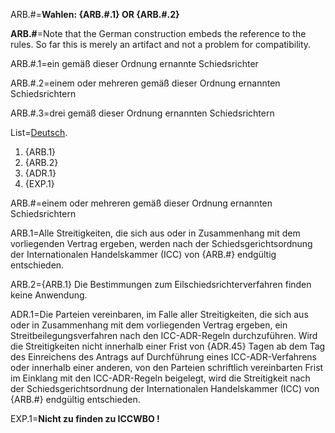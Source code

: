 ARB.#=<b>Wahlen: {ARB.#.1} OR {ARB.#.2}</b>

<b>ARB.#</b>=Note that the German construction embeds the reference to the rules.  So far this is merely an artifact and not a problem for compatibility.

ARB.#.1=ein gemäß dieser Ordnung ernannte Schiedsrichter

ARB.#.2=einem oder mehreren gemäß dieser Ordnung ernannten Schiedsrichtern

ARB.#.3=drei gemäß dieser Ordnung ernannten Schiedsrichtern

List=<u>Deutsch</u>. <ol><li>{ARB.1}</li><li>{ARB.2}</li><li>{ADR.1}</li><li>{EXP.1}</li></ol> 

ARB.#=einem oder mehreren gemäß dieser Ordnung ernannten Schiedsrichtern

ARB.1=Alle Streitigkeiten, die sich aus oder in Zusammenhang mit dem vorliegenden Vertrag ergeben, werden nach der Schiedsgerichtsordnung der Internationalen Handelskammer (ICC) von {ARB.#} endgültig entschieden.

ARB.2={ARB.1}  Die Bestimmungen zum Eilschiedsrichterverfahren finden keine Anwendung.

ADR.1=Die Parteien vereinbaren, im Falle aller Streitigkeiten, die sich aus oder in Zusammenhang mit dem vorliegenden Vertrag ergeben, ein Streitbeilegungsverfahren nach den ICC-ADR-Regeln durchzuführen. Wird die Streitigkeiten nicht innerhalb einer Frist von {ADR.45} Tagen ab dem Tag des Einreichens des Antrags auf Durchführung eines ICC-ADR-Verfahrens oder innerhalb einer anderen, von den Parteien schriftlich vereinbarten Frist im Einklang mit den ICC-ADR-Regeln beigelegt, wird die Streitigkeit nach der Schiedsgerichtsordnung der Internationalen Handelskammer (ICC) von {ARB.#} endgültig entschieden.

EXP.1=<b>Nicht zu finden zu ICCWBO !</b> 
